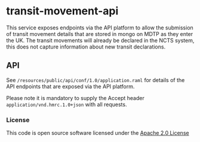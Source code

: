 transit-movement-api
=============================================
This service exposes endpoints via the API platform to allow the submission of transit movement details that are stored in mongo on MDTP as they enter the UK. The transit movements will already be declared in the NCTS system, this does not capture information about new transit declarations.

API
---
See `/resources/public/api/conf/1.0/application.raml` for details of the API endpoints that are exposed via the API platform.

Please note it is mandatory to supply the Accept header ```application/vnd.hmrc.1.0+json``` with all requests.

### License

This code is open source software licensed under the [Apache 2.0 License]("http://www.apache.org/licenses/LICENSE-2.0.html")
